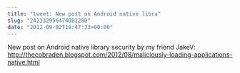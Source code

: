 ```yaml
---
title: "tweet: New post on Android native libra"
slug: "242332956474081280"
date: "2012-09-02T18:47:33+00:00"
---
```

New post on Android native library security by my friend JakeV: http://thecobraden.blogspot.com/2012/08/maliciously-loading-applications-native.html